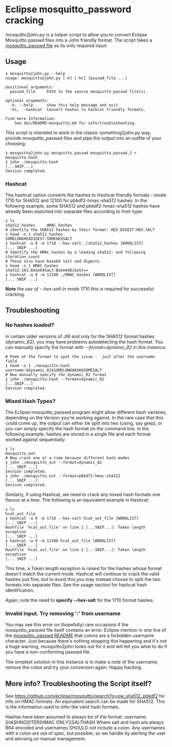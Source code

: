 # Eclipse mosquitto_password cracking

mosquitto2john.py is a helper script to allow you to convert Eclipse Mosquitto
passwd files into a John friendly format. The script takes a 
[mosquitto_passwd file](https://mosquitto.org/man/mosquitto_passwd-1.html) as 
its only required input. 

## Usage

```
❯ mosquitto2john.py --help
usage: mosquitto2john.py [-h] [-hc] [passwd_file ...]

positional arguments:
  passwd_file     Path to the source mosquitto_passwd file(s).

optional arguments:
  -h, --help      show this help message and exit
  -hc, --hashcat  Convert hashes to hashcat friendly formats.

Find more Information:
    See doc/README-mosquitto.md for info/troubleshooting.
```

This script is intended to work in the classic something2john.py way, provide
mosquitto_passwd files and pipe the output into an outfile of your choosing:

```
❯ mosquitto2john.py mosquitto_passwd mosquitto_passwd_2 > mosquitto.hash
❯ john ./mosquitto.hash
[...SNIP...]
Session completed. 
```
### Hashcat

The hashcat option converts the hashes to Hashcat friendly formats - mode 1710 
for SHA512 and 12100 for pbkdf2-hmac-sha512 hashes. In the following example, 
some SHA512 and pbkdf2-hmac-sha512 hashes have already been exported into 
separate files according to their type:

```
❯ ls
sha512_hashes     HMAC_hashes
# Identify the SHA512 hashes by their format: HEX_DIGEST:HEX_SALT
❯ head -n 1 sha512_hashes
SOMELONGHEXDIGEST:SOMEHEXSALT
❯ hashcat -a 0 -m 1710 --hex-salt ./sha512_hashes [WORDLIST]
[... SNIP ...]
# Identify the HMAC hashes by a leading sha512: and following iteration count
# These also have base64 salt and digests
❯ head -n 1 HMAC_hashes
sha512:101:BaSe64SaLt:BaSe64DiGeSt==
❯ hashcat -a 0 -m 12100 ./HMAC_hashes [WORDLIST]
[... SNIP ...]
```

**Note** the *use of --hex-salt in mode 1710* this is required for successful
cracking.

## Troubleshooting

### No hashes loaded?

In certain older versions of JtR and only for the SHA512 format hashes 
(dynamic_82), you may have problems autodetecting the hash format. You
can manually specify the format with *--format=dynamic_82 in this instance*:

```
# Peek at the format to spot the issue -  just after the username field
❯ head -n 1 ./mosquitto.hash
username:$dynamic_82$SOMELONGHASH$SOMESALT	
# Now manually specify the dynamic_82 format
❯ john ./mosquitto.hash --format=dynamic_82
[...SNIP...]
Session completed. 
```

### Mixed Hash Types?

The Eclipse mosquitto_passwd program might allow different hash varieties, 
depending on the Version you're working against. In the rare case that this
could come up, the output can either be split into two (using, say grep), or
you can simply specify the hash format on the command line. In the following
example, hashes are stored in a single file and each format worked against
sequentially:

```
❯ ls
mosquitto_out
# Now crack one at a time because different hash modes
❯ john ./mosquitto_out --format=dynamic_82 
[... SNIP ...]
Session completed.
❯ john ./mosquitto_out --format=pbkdf2-hmac-sha512
[... SNIP ...]
Session completed.
```

Similarly, if using Hashcat, we need to crack any mixed hash formats one 
flavour at a time. The following is an equivalent example in Hashcat:

```
❯ ls
hcat_out_file
❯ hashcat -a 0 -m 1710 --hex-salt hcat_out_file [WORDLIST]
[... SNIP ...]
Hashfile 'hcat_out_file' on line 1 [...SNIP...]: Token length exception
[... SNIP ...]
❯ hashcat -a 0 -m 12100 hcat_out_file [WORDLIST]
[... SNIP ...]
Hashfile 'hcat_out_file' on line 2 [...SNIP...]: Token length exception
[... SNIP ...]
```
This time, a Token length exception is raised for the hashes whose format
doesn't match the current mode. Hashcat will continue to crack the valid 
hashes just fine, but to avoid this,you may instead choose to split the two 
formats into separate files. See the usage section for hashcat hash 
identification.

Again, note the need to **specify --hex-salt** for the 1710 format hashes.

### Invalid input. Try removing ':' from username

You may see this error on (hopefully) rare occasions if the mosquitto_passwd
file itself  contains an error. Eclipse mention in one line of the 
[mosquitto_passwd README](https://mosquitto.org/man/mosquitto_passwd-1.html) 
that colons are a forbidden username character. Just because there's nothing 
stopping this happening and it's not a huge warning, mosquitto2john looks out
for it and will tell you what to do if you have a non-conforming passwd file. 

The simplest solution in this instance is to make a note of the username, 
remove the colon and try your conversion again. Happy hacking.

## More info? Troubleshooting the Script itself?

See https://github.com/eclipse/mosquitto/search?q=pw_sha512_pbkdf2 for info
on HMAC formats. An equivalent search can be made for SHA512. This is the 
information used to infer the valid hash formats.

Hashes have been assumed to always be of the format: 
username:$[HASHNO][$ITER(HMAC ONLY)]$SALT$HASH
Where salt and hash are always B64 encoded and usernames SHOULD not include a 
colon. Any usernames with a colon are out of spec, but possible, so we handle 
by alerting the user and advising on manual management. 
